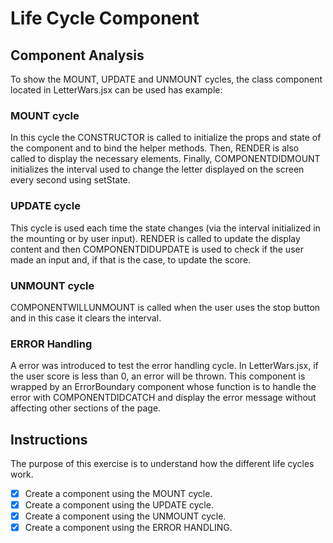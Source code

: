# Life Cycle Component

## Component Analysis

To show the MOUNT, UPDATE and UNMOUNT cycles, the class component located in LetterWars.jsx can be used has example:

### MOUNT cycle

In this cycle the CONSTRUCTOR is called to initialize the props and state of the component and to bind the helper methods. Then, RENDER is also called to display the necessary elements. Finally, COMPONENTDIDMOUNT initializes the interval used to change the letter displayed on the screen every second using setState.

### UPDATE cycle

This cycle is used each time the state changes (via the interval initialized in the mounting or by user input). RENDER is called to update the display content and then COMPONENTDIDUPDATE is used to check if the user made an input and, if that is the case, to update the score.

### UNMOUNT cycle

COMPONENTWILLUNMOUNT is called when the user uses the stop button and in this case it clears the interval.

### ERROR Handling

A error was introduced to test the error handling cycle. In LetterWars.jsx, if the user score is less than 0, an error will be thrown. This component is wrapped by an ErrorBoundary component whose function is to handle the error with COMPONENTDIDCATCH and display the error message without affecting other sections of the page.

## Instructions

The purpose of this exercise is to understand how the different life cycles work.

- [X] Create a component using the MOUNT cycle.
- [X] Create a component using the UPDATE cycle.
- [X] Create a component using the UNMOUNT cycle.
- [X] Create a component using the ERROR HANDLING.
